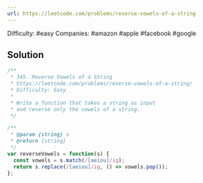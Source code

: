 ```yaml
---
url: https://leetcode.com/problems/reverse-vowels-of-a-string
---
```


Difficulty: #easy
Companies: #amazon #apple #facebook #google

## Solution

```javascript
/**
 * 345. Reverse Vowels of a String
 * https://leetcode.com/problems/reverse-vowels-of-a-string/
 * Difficulty: Easy
 *
 * Write a function that takes a string as input
 * and reverse only the vowels of a string.
 */

/**
 * @param {string} s
 * @return {string}
 */
var reverseVowels = function(s) {
  const vowels = s.match(/[aeiou]/ig);
  return s.replace(/[aeiou]/ig, () => vowels.pop());
};

```
